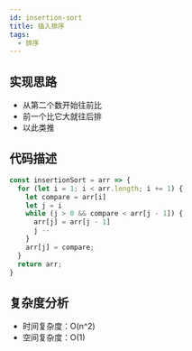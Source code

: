 ```yaml
---
id: insertion-sort
title: 插入排序
tags:
  - 排序
---
```


## 实现思路

- 从第二个数开始往前比
- 前一个比它大就往后排
- 以此类推

## 代码描述

```js
const insertionSort = arr => {
  for (let i = 1; i < arr.length; i += 1) {
    let compare = arr[i]
    let j = i
    while (j > 0 && compare < arr[j - 1]) {
      arr[j] = arr[j - 1]
      j --
    }
    arr[j] = compare;
  }
  return arr;
}
```

## 复杂度分析

- 时间复杂度：O(n^2)
- 空间复杂度：O(1)

